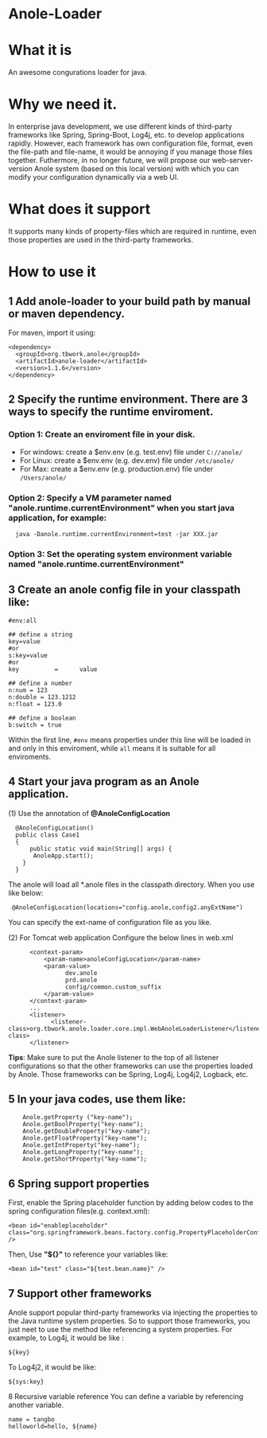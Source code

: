 # Anole-Loader

# What it is

An awesome congurations loader for java. 

# Why we need it.
In enterprise java development, we use different kinds of third-party frameworks like Spring, Spring-Boot, Log4j, etc. to develop applications rapidly. However, each framework has own configuration file, format, even the file-path and file-name, it would be annoying if you manage those files together. 
Futhermore, in no longer future, we will propose our web-server-version Anole system (based on this local version) with which you can modify your configuration dynamically via a web UI.

# What does it support

It supports many kinds of property-files which are required in runtime, even those properties are used in the third-party frameworks.
# How to use it

## 1 Add anole-loader to your build path by manual or maven dependency.
For maven, import it using:
```
<dependency>
  <groupId>org.tbwork.anole</groupId>
  <artifactId>anole-loader</artifactId>
  <version>1.1.6</version>
</dependency>
```

## 2 Specify the runtime environment. There are 3 ways to specify the runtime enviroment.
### Option 1: Create an enviroment file in your disk.
 * For windows: create a $env.env (e.g. test.env) file under `C://anole/`
 * For Linux: create a $env.env (e.g. dev.env) file under `/etc/anole/`
 * For Max: create a $env.env (e.g. production.env) file under `/Users/anole/`
### Option 2: Specify a VM parameter named **"anole.runtime.currentEnvironment"** when you start java application, for example:
```
  java -Danole.runtime.currentEnvironment=test -jar XXX.jar
```
### Option 3: Set the operating system environment variable named **"anole.runtime.currentEnvironment"**
 
## 3 Create an anole config file in your **classpath** like:

  ```
  #env:all
  
  ## define a string
  key=value
  #or
  s:key=value
  #or
  key          =      value
  
  ## define a number
  n:num = 123
  n:double = 123.1212
  n:float = 123.0
  
  ## define a boolean
  b:switch = true
  
  ```
  Within the first line, `#env` means properties under this line will be loaded in and only in this enviroment, while `all` means it is suitable for all enviroments.
  
## 4 Start your java program as an Anole application.

(1) Use the annotation of **@AnoleConfigLocation**
```
  @AnoleConfigLocation()
  public class Case1
  {  
      public static void main(String[] args) {
       AnoleApp.start();
    }
  }
```
The anole will load all \*.anole files in the classpath directory. 
When you use like below:
```
 @AnoleConfigLocation(locations="config.anole,config2.anyExtName")
```
You can specify the ext-name of configuration file as you like.

(2) For Tomcat web application
Configure the below lines in web.xml
```
      <context-param>
          <param-name>anoleConfigLocation</param-name>
          <param-value>
                dev.anole
                prd.anole
                config/common.custom_suffix
          </param-value>
      </context-param> 
      ...
      <listener>
            <listener-class>org.tbwork.anole.loader.core.impl.WebAnoleLoaderListener</listener-class>
      </listener> 
```
**Tips**: Make sure to put the Anole listener to the top of all listener configurations so that the other frameworks can use the properties loaded by Anole. Those frameworks can be Spring, Log4j, Log4j2, Logback, etc.

## 5 In your java codes, use them like:

```
	Anole.getProperty ("key-name");
	Anole.getBoolProperty("key-name");
	Anole.getDoubleProperty("key-name");
	Anole.getFloatProperty("key-name");
	Anole.getIntProperty("key-name");
	Anole.getLongProperty("key-name");
	Anole.getShortProperty("key-name");
```

## 6 Spring support properties

First, enable the Spring placeholder function by adding below codes to the spring configuration files(e.g. context.xml):
```
<bean id="enableplaceholder" class="org.springframework.beans.factory.config.PropertyPlaceholderConfigurer" />  	
```
Then, Use **"${}"** to reference your variables like:
```
<bean id="test" class="${test.bean.name}" />
```

## 7 Support other frameworks

Anole support popular third-party frameworks via injecting the properties to the Java runtime system properties.
So to support those frameworks, you just neet to use the method like referencing a system properties.
For example, to Log4j, it would be like :
```
${key}
```
To Log4j2, it would be like:
```
${sys:key}
```
8 Recursive variable reference
You can define a variable by referencing another variable.
```
name = tangbo
helloworld=hello, ${name}
```


